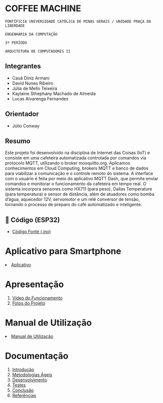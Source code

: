 # COFFEE MACHINE

`PONTÍFICIA UNIVERSIDADE CATÓLICA DE MINAS GERAIS / UNIDADE PRAÇA DA LIBERDADE`

`ENGENHARIA DA COMPUTAÇÃO`

`3º PERÍODO`

`ARQUITETURA DE COMPUTADORES II`


## Integrantes

* Cauã Diniz Armani
* David Nunes Ribeiro
* Júlia de Mello Teixeira
* Kaylaine Sthephany Machado de Almeida
* Lucas Alvarenga Fernandes

## Orientador

* Júlio Conway

## Resumo

Este projeto foi desenvolvido na disciplina de Internet das Coisas (IoT) e consiste em uma cafeteira automatizada controlada por comandos via protocolo MQTT, utilizando o broker mosquitto.org. Aplicamos conhecimentos em Cloud Computing, brokers MQTT e banco de dados para viabilizar a comunicação e o controle remoto do sistema. A interface com o usuário é feita por meio do aplicativo MQTT Dash, que permite enviar comandos e monitorar o funcionamento da cafeteira em tempo real. O sistema incorpora sensores como HX711 (para peso), Dallas Temperature (para temperatura) e sensor de distância, além de atuadores como bomba d’água, aquecedor 12V, servomotor e um relé conversor de tensão, tornando o processo de preparo do café automatizado e inteligente.

## 📂 Código (ESP32)

- [Código Fonte (.ino)](Codigo/codigo_final.ino)

# Aplicativo para Smartphone

<li><a href="App/README.md"> Aplicativo </a></li>

# Apresentação

<ol>
<li><a href="Apresentacao/README.md"> Vídeo do Funcionamento</a></li>
<li><a href="Apresentacao/README.md"> Fotos do Projeto</a></li>
</ol>

# Manual de Utilização

<li><a href="Manual/manual de utilização.md"> Manual de Utilização</a></li>


# Documentação

<ol>
<li><a href="Documentacao/01-Introducão.md"> Introdução</a></li>
<li><a href="Documentacao/02-Metodologias Ágeis.md"> Metodologias Ágeis</a></li>
<li><a href="Documentacao/03-Desenvolvimento.md"> Desenvolvimento </a></li>
<li><a href="Documentacao/04-Testes.md"> Testes </a></li>
<li><a href="Documentacao/05-Conclusão.md"> Conclusão </a></li>
<li><a href="Documentacao/06-Referências.md"> Referências </a></li>
</ol>

